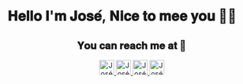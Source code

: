 
# 𝐇𝐞𝐥𝐥𝐨 𝐈'𝐦 𝐉𝐨𝐬𝐞́, 𝐍𝐢𝐜𝐞 𝐭𝐨 𝐦𝐞𝐞 𝐲𝐨𝐮 👋🏼


<h2 align="center"> 𝐘𝐨𝐮 𝐜𝐚𝐧 𝐫𝐞𝐚𝐜𝐡 𝐦𝐞 𝐚𝐭 👾</h2>

<p align="center">
  <a href="www.linkedin.com/in/fontalvoj">
    <img src="https://www.vectorlogo.zone/logos/linkedin/linkedin-icon.svg" alt="José David Fontalvo Mejia's LinkedIn Profile" height="30" width="30">
  </a>
  
  <a href="https://www.instagram.com/iegueyo.7/">
    <img src="https://www.vectorlogo.zone/logos/instagram/instagram-icon.svg" alt="José David Fontalvo Mejia's Instagram Profile" height="30" width="30">
  </a>
  
   <a href="https://www.facebook.com/josedavid.fontalvomejia/">
    <img src="https://www.vectorlogo.zone/logos/facebook/facebook-tile.svg" alt="José David Fontalvo Mejia's Facebook Profile" height="30" width="30">
  </a>
  
  <a href="https://discord.com/channels/Jose Fontalvo 🇨🇴#8208">
    <img src="https://www.vectorlogo.zone/logos/discordapp/discordapp-icon.svg" alt="José David Fontalvo Mejia's Discord Profile" height="30" width="30">
  </a>
</p>
<!---
FontalvoJ/FontalvoJ is a ✨ special ✨ repository because its `README.md` (this file) appears on your GitHub profile.
You can click the Preview link to take a look at your changes.
--->
